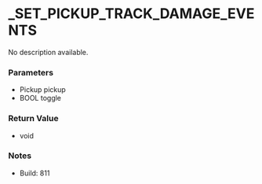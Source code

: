 # _SET_PICKUP_TRACK_DAMAGE_EVENTS

No description available.

### Parameters
* Pickup pickup
* BOOL toggle

### Return Value
* void

### Notes
* Build: 811


